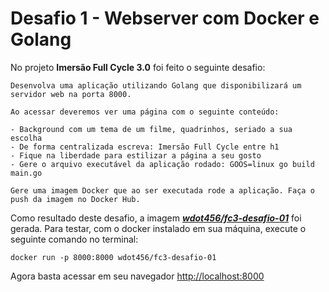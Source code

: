 # Desafio 1 - Webserver com Docker e Golang

No projeto **Imersão Full Cycle 3.0** foi feito o seguinte desafio:
```
Desenvolva uma aplicação utilizando Golang que disponibilizará um servidor web na porta 8000.

Ao acessar deveremos ver uma página com o seguinte conteúdo:

- Background com um tema de um filme, quadrinhos, seriado a sua escolha
- De forma centralizada escreva: Imersão Full Cycle entre h1
- Fique na liberdade para estilizar a página a seu gosto
- Gere o arquivo executável da aplicação rodado: GOOS=linux go build main.go

Gere uma imagem Docker que ao ser executada rode a aplicação. Faça o push da imagem no Docker Hub.
```

Como resultado deste desafio, a imagem [***wdot456/fc3-desafio-01***](https://hub.docker.com/r/wdot456/fc3-desafio-01) foi gerada.
Para testar, com o docker instalado em sua máquina, execute o seguinte comando no terminal: 

``docker run -p 8000:8000 wdot456/fc3-desafio-01``

Agora basta acessar em seu navegador [http://localhost:8000](http://localhost:8000)

